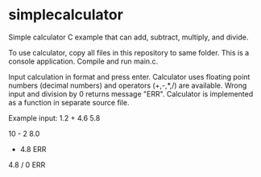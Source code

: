 # simplecalculator
Simple calculator C example that can add, subtract, multiply, and divide. 

To use calculator, copy all files in this repository to same folder. This is a console application. Compile and run main.c.

Input calculation in format <number><space><operator><space><number> and press enter. Calculator uses floating point numbers (decimal numbers) and operators (+,-,*,/) are available. Wrong input and division by 0 returns message "ERR". Calculator is implemented as a function in separate source file.
  
Example input:
1.2 + 4.6
5.8
  
10 - 2
8.0
  
* 4.8
ERR
  
4.8 / 0
ERR
